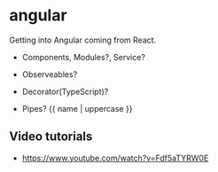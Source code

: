 # angular

Getting into Angular coming from React.


- Components, Modules?, Service?

- Observeables? 

- Decorator(TypeScript)?

- Pipes?
{{ name | uppercase }}

## Video tutorials

- https://www.youtube.com/watch?v=Fdf5aTYRW0E
